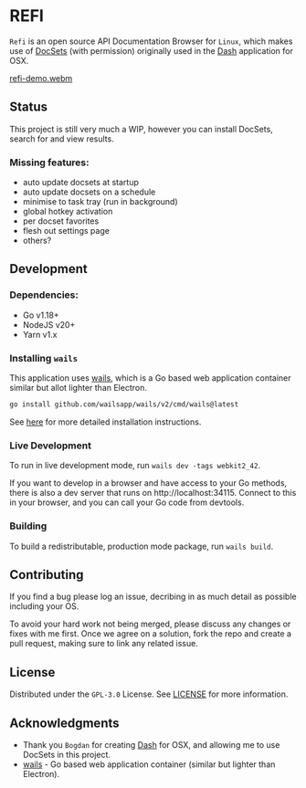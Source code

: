 # REFI

`Refi` is an open source API Documentation Browser for `Linux`, which makes use of [DocSets](https://kapeli.com/docsets)
(with permission) originally used in the [Dash](https://kapeli.com/dash) application for OSX.

[refi-demo.webm](https://github.com/christian-schulze/refi/assets/239226/fd230e2e-f884-41eb-a410-8051e04956da)

## Status

This project is still very much a WIP, however you can install DocSets, search for and view results.

### Missing features:
- auto update docsets at startup
- auto update docsets on a schedule
- minimise to task tray (run in background)
- global hotkey activation
- per docset favorites
- flesh out settings page
- others?

## Development

### Dependencies:
- Go v1.18+
- NodeJS v20+
- Yarn v1.x

### Installing `wails`

This application uses [wails](https://wails.io/), which is a Go based web application container
similar but allot lighter than Electron.
```bash
go install github.com/wailsapp/wails/v2/cmd/wails@latest
```
See [here](https://wails.io/docs/gettingstarted/installation/) for more detailed installation instructions. 

### Live Development

To run in live development mode, run `wails dev -tags webkit2_42`.

If you want to develop in a browser and have access to your Go methods, there is also a dev
server that runs on http://localhost:34115. Connect to this in your browser, and you can call
your Go code from devtools.

### Building

To build a redistributable, production mode package, run `wails build`.

## Contributing

If you find a bug please log an issue, decribing in as much detail as possible including your OS.

To avoid your hard work not being merged, please discuss any changes or fixes with me first. Once we
agree on a solution, fork the repo and create a pull request, making sure to link any related issue.

## License

Distributed under the `GPL-3.0` License. See [LICENSE](LICENSE) for more information.

## Acknowledgments

- Thank you `Bogdan` for creating [Dash](https://kapeli.com/dash) for OSX, and allowing me to use DocSets in this project.
- [wails](https://wails.io/) - Go based web application container (similar but lighter than Electron).
